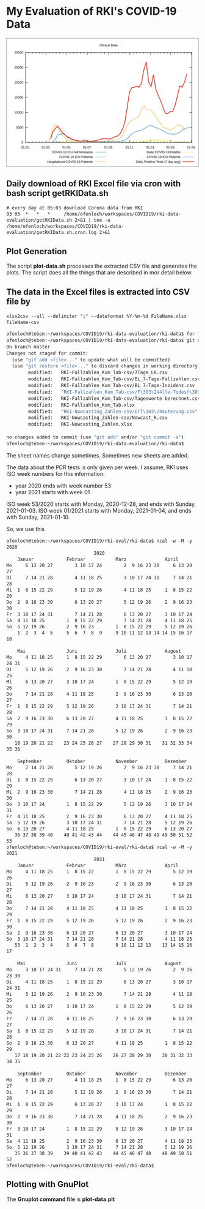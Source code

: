 # My Evaluation of RKI's COVID-19 Data

![My Evaluation of RKI's COVID-19 Data](./graph_clinical_data.svg "Clinical Data")

## Daily **download** of RKI Excel file via cron with bash script **getRKIData.sh**

    # every day at 05:03 download Corona data from RKI
    03 05  *   *   *     /home/ofenloch/workspaces/COVID19/rki-data-evaluation/getRKIData.sh 2>&1 | tee -a /home/ofenloch/workspaces/COVID19/rki-data-evaluation/getRKIData.sh.cron.log 2>&1

## Plot Generation

The script **plot-data.sh** processes the extracted CSV file and generates the plots. The script does all the 
things that are described in mor detail below.

## The data in the Excel files is **extracted into CSV** file by

    xlsx2csv --all --delimiter ";" --dateformat %Y-%m-%d FileName.xlsx FileName-csv

```bash
ofenloch@teben:~/workspaces/COVID19/rki-data-evaluation/rki-data$ for f in *.xlsx ; do xlsx2csv --all --delimiter ";" --dateformat %Y-%m-%d ${f} $(basename ${f} .xlsx)-csv ; done 
ofenloch@teben:~/workspaces/COVID19/rki-data-evaluation/rki-data$ git status
On branch master
Changes not staged for commit:
  (use "git add <file>..." to update what will be committed)
  (use "git restore <file>..." to discard changes in working directory)
        modified:   RKI-Fallzahlen_Kum_Tab-csv/7Tage_LK.csv
        modified:   RKI-Fallzahlen_Kum_Tab-csv/BL_7-Tage-Fallzahlen.csv
        modified:   RKI-Fallzahlen_Kum_Tab-csv/BL_7-Tage-Inzidenz.csv
        modified:   "RKI-Fallzahlen_Kum_Tab-csv/F\303\244lle-Todesf\303\244lle-gesamt.csv"
        modified:   RKI-Fallzahlen_Kum_Tab-csv/Tageswerte berechnet.csv
        modified:   RKI-Fallzahlen_Kum_Tab.xlsx
        modified:   "RKI-Nowcasting_Zahlen-csv/Erl\303\244uterung.csv"
        modified:   RKI-Nowcasting_Zahlen-csv/Nowcast_R.csv
        modified:   RKI-Nowcasting_Zahlen.xlsx

no changes added to commit (use "git add" and/or "git commit -a")
ofenloch@teben:~/workspaces/COVID19/rki-data-evaluation/rki-data$ 
```


The sheet names change sometimes. Sometimes new sheets are added.

The data about the PCR tests is only given per week. I assume, RKI uses ISO week numbers for this information:
* year 2020 ends with week number 53
* year 2021 starts with week 01

ISO week 53/2020 starts with Monday, 2020-12-28, and ends with Sunday, 2021-01-03.
ISO week 01/2021 starts with Monday, 2021-01-04, and ends with Sunday, 2021-01-10.

So, we use this

    ofenloch@teben:~/workspaces/COVID19/rki-eval/rki-data$ ncal -w -M -y 2020
                                    2020
        Januar            Februar           März              April             
    Mo     6 13 20 27        3 10 17 24        2  9 16 23 30     6 13 20 27   
    Di     7 14 21 28        4 11 18 25        3 10 17 24 31     7 14 21 28   
    Mi  1  8 15 22 29        5 12 19 26        4 11 18 25     1  8 15 22 29   
    Do  2  9 16 23 30        6 13 20 27        5 12 19 26     2  9 16 23 30   
    Fr  3 10 17 24 31        7 14 21 28        6 13 20 27     3 10 17 24      
    Sa  4 11 18 25        1  8 15 22 29        7 14 21 28     4 11 18 25      
    So  5 12 19 26        2  9 16 23        1  8 15 22 29     5 12 19 26      
        1  2  3  4  5     5  6  7  8  9     9 10 11 12 13 14 14 15 16 17 18   

        Mai               Juni              Juli              August            
    Mo     4 11 18 25     1  8 15 22 29        6 13 20 27        3 10 17 24 31
    Di     5 12 19 26     2  9 16 23 30        7 14 21 28        4 11 18 25   
    Mi     6 13 20 27     3 10 17 24        1  8 15 22 29        5 12 19 26   
    Do     7 14 21 28     4 11 18 25        2  9 16 23 30        6 13 20 27   
    Fr  1  8 15 22 29     5 12 19 26        3 10 17 24 31        7 14 21 28   
    Sa  2  9 16 23 30     6 13 20 27        4 11 18 25        1  8 15 22 29   
    So  3 10 17 24 31     7 14 21 28        5 12 19 26        2  9 16 23 30   
       18 19 20 21 22    23 24 25 26 27    27 28 29 30 31    31 32 33 34 35 36

        September         Oktober           November          Dezember          
    Mo     7 14 21 28        5 12 19 26        2  9 16 23 30     7 14 21 28   
    Di  1  8 15 22 29        6 13 20 27        3 10 17 24     1  8 15 22 29   
    Mi  2  9 16 23 30        7 14 21 28        4 11 18 25     2  9 16 23 30   
    Do  3 10 17 24        1  8 15 22 29        5 12 19 26     3 10 17 24 31   
    Fr  4 11 18 25        2  9 16 23 30        6 13 20 27     4 11 18 25      
    Sa  5 12 19 26        3 10 17 24 31        7 14 21 28     5 12 19 26      
    So  6 13 20 27        4 11 18 25        1  8 15 22 29     6 13 20 27      
       36 37 38 39 40    40 41 42 43 44    44 45 46 47 48 49 49 50 51 52 53   
    ofenloch@teben:~/workspaces/COVID19/rki-eval/rki-data$ ncal -w -M -y 2021
                                    2021
        Januar            Februar           März              April             
    Mo     4 11 18 25     1  8 15 22        1  8 15 22 29        5 12 19 26   
    Di     5 12 19 26     2  9 16 23        2  9 16 23 30        6 13 20 27   
    Mi     6 13 20 27     3 10 17 24        3 10 17 24 31        7 14 21 28   
    Do     7 14 21 28     4 11 18 25        4 11 18 25        1  8 15 22 29   
    Fr  1  8 15 22 29     5 12 19 26        5 12 19 26        2  9 16 23 30   
    Sa  2  9 16 23 30     6 13 20 27        6 13 20 27        3 10 17 24      
    So  3 10 17 24 31     7 14 21 28        7 14 21 28        4 11 18 25      
       53  1  2  3  4     5  6  7  8        9 10 11 12 13    13 14 15 16 17   

        Mai               Juni              Juli              August            
    Mo     3 10 17 24 31     7 14 21 28        5 12 19 26        2  9 16 23 30
    Di     4 11 18 25     1  8 15 22 29        6 13 20 27        3 10 17 24 31
    Mi     5 12 19 26     2  9 16 23 30        7 14 21 28        4 11 18 25   
    Do     6 13 20 27     3 10 17 24        1  8 15 22 29        5 12 19 26   
    Fr     7 14 21 28     4 11 18 25        2  9 16 23 30        6 13 20 27   
    Sa  1  8 15 22 29     5 12 19 26        3 10 17 24 31        7 14 21 28   
    So  2  9 16 23 30     6 13 20 27        4 11 18 25        1  8 15 22 29   
       17 18 19 20 21 22 22 23 24 25 26    26 27 28 29 30    30 31 32 33 34 35

        September         Oktober           November          Dezember          
    Mo     6 13 20 27        4 11 18 25     1  8 15 22 29        6 13 20 27   
    Di     7 14 21 28        5 12 19 26     2  9 16 23 30        7 14 21 28   
    Mi  1  8 15 22 29        6 13 20 27     3 10 17 24        1  8 15 22 29   
    Do  2  9 16 23 30        7 14 21 28     4 11 18 25        2  9 16 23 30   
    Fr  3 10 17 24        1  8 15 22 29     5 12 19 26        3 10 17 24 31   
    Sa  4 11 18 25        2  9 16 23 30     6 13 20 27        4 11 18 25      
    So  5 12 19 26        3 10 17 24 31     7 14 21 28        5 12 19 26      
       35 36 37 38 39    39 40 41 42 43    44 45 46 47 48    48 49 50 51 52   
    ofenloch@teben:~/workspaces/COVID19/rki-eval/rki-data$ 

## Plotting with GnuPlot

The **Gnuplot command file** is **plot-data.plt**

